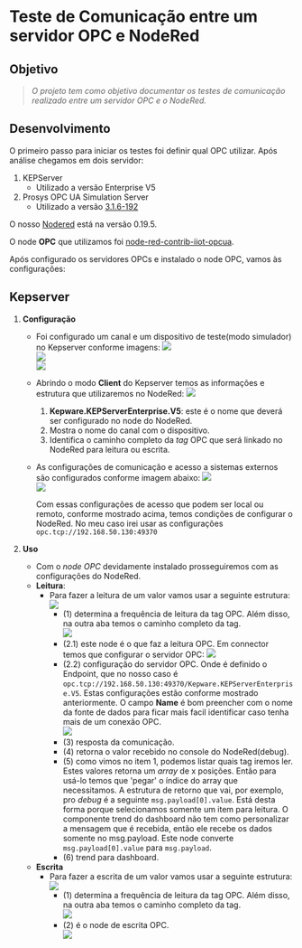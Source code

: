 # Teste de Comunicação entre um servidor OPC e NodeRed


## Objetivo

> *O projeto tem como objetivo documentar os testes de comunicação realizado entre um servidor OPC e o NodeRed.*

## Desenvolvimento

O primeiro passo para iniciar os testes foi definir qual OPC utilizar. Após análise chegamos em dois servidor:

1. KEPServer
	+ Utilizado a versão Enterprise V5
2. Prosys OPC UA Simulation Server
	+ Utilizado a versão [3.1.6-192](https://downloads.prosysopc.com/opc-ua-simulation-server-downloads.php)
	
O nosso [Nodered](https://nodered.org/) está na versão 0.19.5.

O node **OPC** que utilizamos foi [node-red-contrib-iiot-opcua](https://flows.nodered.org/node/node-red-contrib-iiot-opcua).

Após configurado os servidores OPCs e instalado o node OPC, vamos às configurações:

## Kepserver

1. **Configuração**
	+ Foi configurado um canal e um dispositivo de teste(modo simulador) no Kepserver conforme imagens:
		<img src="https://github.com/dedynobre/comunicacao-opc-com-node-red/blob/master/images/nodered-opc-03.jpg"/></br>
		<img src="https://github.com/dedynobre/comunicacao-opc-com-node-red/blob/master/images/nodered-opc-04.jpg"/></br>
		<img src="https://github.com/dedynobre/comunicacao-opc-com-node-red/blob/master/images/nodered-opc-05.jpg"/></br>
	+ Abrindo o modo **Client** do Kepserver temos as informações e estrutura que utilizaremos no NodeRed:
		<img src="https://github.com/dedynobre/comunicacao-opc-com-node-red/blob/master/images/nodered-opc-06.jpg"/></br>
		1. **Kepware.KEPServerEnterprise.V5**: este é o nome que deverá ser configurado no node do NodeRed.
		2. Mostra o nome do canal com o dispositivo.
		3. Identifica o caminho completo da *tag* OPC que será linkado no NodeRed para leitura ou escrita.
	+ As configurações de comunicação e acesso a sistemas externos são configurados conforme imagem abaixo:
		<img src="https://github.com/dedynobre/comunicacao-opc-com-node-red/blob/master/images/nodered-opc-10.jpg"/></br>
		<img src="https://github.com/dedynobre/comunicacao-opc-com-node-red/blob/master/images/nodered-opc-11.jpg"/></br>
		
		Com essas configurações de acesso que podem ser local ou remoto, conforme mostrado acima, temos condições de configurar o NodeRed.
		No meu caso irei usar as configurações 	```opc.tcp://192.168.50.130:49370```
		
2. **Uso**  
	+ Com o *node OPC* devidamente instalado prosseguiremos com as configurações do NodeRed.  
	+ **Leitura**:  
		+ Para fazer a leitura de um valor vamos usar a seguinte estrutura:  
			<img src="https://github.com/dedynobre/comunicacao-opc-com-node-red/blob/master/images/nodered-opc-12.jpg"/></br>
			* (1) determina a frequência de leitura da tag OPC. Além disso, na outra aba temos o caminho completo da tag.  
				<img src="https://github.com/dedynobre/comunicacao-opc-com-node-red/blob/master/images/nodered-opc-15.jpg"/></br>
			* (2.1) este node é o que faz a leitura OPC. Em connector temos que configurar o servidor OPC:
				<img src="https://github.com/dedynobre/comunicacao-opc-com-node-red/blob/master/images/nodered-opc-18.jpg"/></br>
			* (2.2) configuração do servidor OPC. Onde é definido o Endpoint, que no nosso caso é ```opc.tcp://192.168.50.130:49370/Kepware.KEPServerEnterprise.V5```. Estas configurações estão
				conforme mostrado anteriormente. O campo **Name** é bom preencher com o nome da fonte de dados para ficar mais facil identificar caso tenha mais de um conexão OPC.  
				<img src="https://github.com/dedynobre/comunicacao-opc-com-node-red/blob/master/images/nodered-opc-17.jpg"/></br>
			* (3) resposta da comunicação.
			* (4) retorna o valor recebido no console do NodeRed(debug).
			* (5) como vimos no item 1, podemos listar quais tag iremos ler. Estes valores retorna um *array* de x posições. Então para usá-lo temos que 'pegar' o índice do array que necessitamos.
				A estrutura de retorno que vai, por exemplo, pro *debug* é a seguinte ```msg.payload[0].value```. Está desta forma porque selecionamos somente um item para leitura.
				O componente trend do dashboard não tem como personalizar a mensagem que é recebida, então ele recebe os dados somente no msg.payload. Este node converte ```msg.payload[0].value```
				para ```msg.payload```.
			* (6) trend para dashboard.
	+ **Escrita**
		+ Para fazer a escrita de um valor vamos usar a seguinte estrutura: 
			<img src="https://github.com/dedynobre/comunicacao-opc-com-node-red/blob/master/images/nodered-opc-13.jpg"/></br>
			* (1) determina a frequência de leitura da tag OPC. Além disso, na outra aba temos o caminho completo da tag.  
				<img src="https://github.com/dedynobre/comunicacao-opc-com-node-red/blob/master/images/nodered-opc-15.jpg"/></br>  
			* (2) é o node de escrita OPC.  
				<img src="https://github.com/dedynobre/comunicacao-opc-com-node-red/blob/master/images/nodered-opc-19.jpg"/></br>
				
					